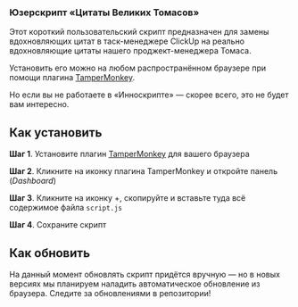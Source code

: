 ### Юзерскрипт «Цитаты Великих Томасов»

Этот короткий пользовательский скрипт предназначен для замены вдохновляющих цитат в таск-менеджере ClickUp на реально вдохновляющие цитаты нашего проджект-менеджера Томаса.

Установить его можно на любом распространённом браузере при помощи плагина [TamperMonkey](https://www.tampermonkey.net).

Но если вы не работаете в «Инноскрипте» — скорее всего, это не будет вам интересно.

## Как установить

**Шаг 1**. Установите плагин [TamperMonkey](https://www.tampermonkey.net) для вашего браузера

**Шаг 2**. Кликните на иконку плагина TamperMonkey и откройте панель (*Dashboard*)

**Шаг 3**. Кликните на иконку +, скопируйте и вставьте туда всё содержимое файла `script.js`

**Шаг 4**. Сохраните скрипт

## Как обновить

На данный момент обновлять скрипт придётся вручную — но в новых версиях мы планируем наладить автоматическое обновление из браузера. Следите за обновлениями в репозитории!
